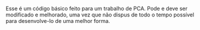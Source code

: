 Esse é um código básico feito para um trabalho de PCA. Pode e deve ser modificado e melhorado, uma vez que não dispus de todo o tempo possível para 
desenvolve-lo de uma melhor forma. 
